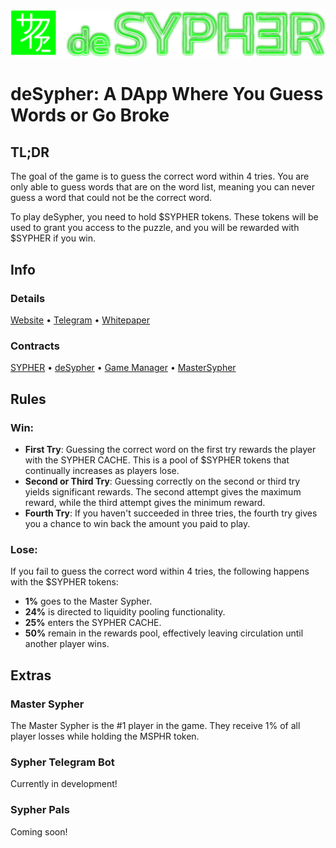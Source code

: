 <p align="center">
  <img src="https://github.com/Tukyo/deSypher/raw/main/public/assets/logo_full.webp" alt="Logo" width="1400">
</p>

# deSypher: A DApp Where You Guess Words or Go Broke

## TL;DR

The goal of the game is to guess the correct word within 4 tries. You are only able to guess words that are on the word list, meaning you can never guess a word that could not be the correct word.

To play deSypher, you need to hold $SYPHER tokens. These tokens will be used to grant you access to the puzzle, and you will be rewarded with $SYPHER if you win.

## Info
### Details
[Website](https://desypher.net/) • [Telegram](https://t.me/tukyogames) • [Whitepaper](https://desypher.net/whitepaper.html)

### Contracts
[SYPHER](https://basescan.org/token/0x21b9d428eb20fa075a29d51813e57bab85406620) • [deSypher](https://basescan.org/address/0xEB8ebDbD4119b52532427148ab9d84b8d41B5457) • [Game Manager](https://basescan.org/address/0x5d2E974a91c2f434499b9B9C6e47b96C3DC54F3B) • [MasterSypher](https://basescan.org/address/0xc51EC53A668A5430A41144b236E34B4539791a9B)

## Rules

### Win:
- **First Try**: Guessing the correct word on the first try rewards the player with the SYPHER CACHE. This is a pool of $SYPHER tokens that continually increases as players lose.
- **Second or Third Try**: Guessing correctly on the second or third try yields significant rewards. The second attempt gives the maximum reward, while the third attempt gives the minimum reward.
- **Fourth Try**: If you haven't succeeded in three tries, the fourth try gives you a chance to win back the amount you paid to play.

### Lose:
If you fail to guess the correct word within 4 tries, the following happens with the $SYPHER tokens:
- **1%** goes to the Master Sypher.
- **24%** is directed to liquidity pooling functionality.
- **25%** enters the SYPHER CACHE.
- **50%** remain in the rewards pool, effectively leaving circulation until another player wins.

## Extras
### Master Sypher
The Master Sypher is the #1 player in the game. They receive 1% of all player losses while holding the MSPHR token.

### Sypher Telegram Bot
Currently in development!

### Sypher Pals
Coming soon!